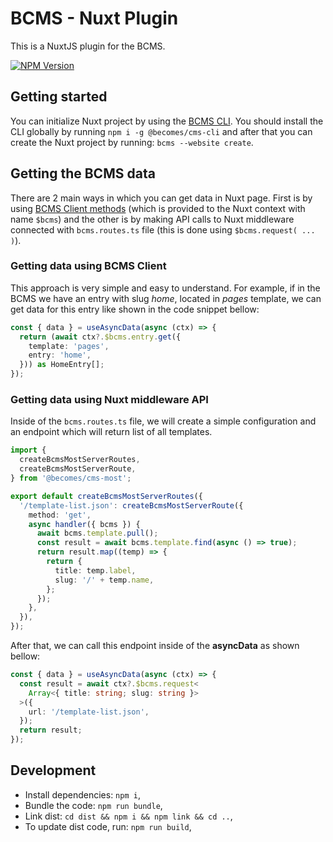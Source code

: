 # BCMS - Nuxt Plugin

This is a NuxtJS plugin for the BCMS.

[![NPM Version][npm-image]][npm-url]

[npm-image]: https://img.shields.io/npm/v/nuxt-plugin-bcms.svg
[npm-url]: https://npmjs.org/package/nuxt-plugin-bcms

## Getting started

You can initialize Nuxt project by using the [BCMS CLI](https://github.com/becomesco/cms-cli). You should install the CLI globally by running `npm i -g @becomes/cms-cli` and after that you can create the Nuxt project by running: `bcms --website create`.

## Getting the BCMS data

There are 2 main ways in which you can get data in Nuxt page. First is by using [BCMS Client methods](https://github.com/becomesco/cms-client) (which is provided to the Nuxt context with name `$bcms`) and the other is by making API calls to Nuxt middleware connected with `bcms.routes.ts` file (this is done using `$bcms.request( ... )`).

### Getting data using BCMS Client

This approach is very simple and easy to understand. For example, if in the BCMS we have an entry with slug _home_, located in _pages_ template, we can get data for this entry like shown in the code snippet bellow:

```ts
const { data } = useAsyncData(async (ctx) => {
  return (await ctx?.$bcms.entry.get({
    template: 'pages',
    entry: 'home',
  })) as HomeEntry[];
});
```

### Getting data using Nuxt middleware API

Inside of the `bcms.routes.ts` file, we will create a simple configuration and an endpoint which will return list of all templates.

```ts
import {
  createBcmsMostServerRoutes,
  createBcmsMostServerRoute,
} from '@becomes/cms-most';

export default createBcmsMostServerRoutes({
  '/template-list.json': createBcmsMostServerRoute({
    method: 'get',
    async handler({ bcms }) {
      await bcms.template.pull();
      const result = await bcms.template.find(async () => true);
      return result.map((temp) => {
        return {
          title: temp.label,
          slug: '/' + temp.name,
        };
      });
    },
  }),
});
```

After that, we can call this endpoint inside of the **asyncData** as shown bellow:

```ts
const { data } = useAsyncData(async (ctx) => {
  const result = await ctx?.$bcms.request<
    Array<{ title: string; slug: string }>
  >({
    url: '/template-list.json',
  });
  return result;
});
```

## Development

- Install dependencies: `npm i`,
- Bundle the code: `npm run bundle`,
- Link dist: `cd dist && npm i && npm link && cd ..`,
- To update dist code, run: `npm run build`,
